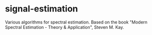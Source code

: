 # signal-estimation
Various algorithms for spectral estimation. Based on the book "Modern Spectral Estimation - Theory &amp; Application", Steven M. Kay.
